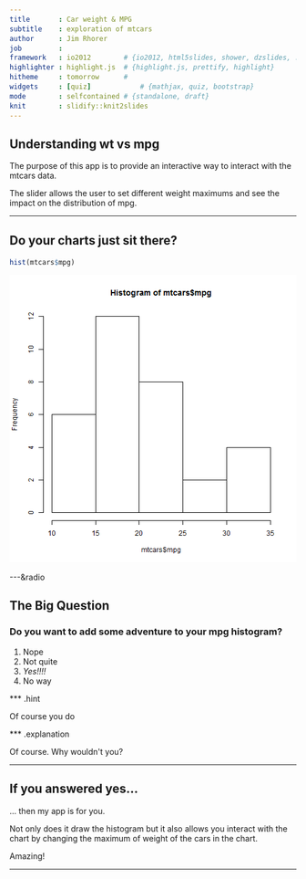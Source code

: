 ```yaml
---
title       : Car weight & MPG
subtitle    : exploration of mtcars
author      : Jim Rhorer
job         : 
framework   : io2012        # {io2012, html5slides, shower, dzslides, ...}
highlighter : highlight.js  # {highlight.js, prettify, highlight}
hitheme     : tomorrow      # 
widgets     : [quiz]            # {mathjax, quiz, bootstrap}
mode        : selfcontained # {standalone, draft}
knit        : slidify::knit2slides
---
```


## Understanding wt vs mpg

The purpose of this app is to provide an interactive way to interact with the mtcars data.

The slider allows the user to set different weight maximums and see the impact on the distribution of mpg.

---

## Do your charts just sit there?


```r
hist(mtcars$mpg)
```

![plot of chunk unnamed-chunk-1](assets/fig/unnamed-chunk-1.png) 

---&radio

## The Big Question

### Do you want to add some adventure to your mpg histogram?


1. Nope
2. Not quite
3. _Yes!!!!_
4. No way

*** .hint 

Of course you do

*** .explanation 

Of course.  Why wouldn't you?

---

## If you answered yes...

... then my app is for you.

Not only does it draw the histogram but it also allows you interact with the chart by changing the maximum of weight of the cars in the chart.

Amazing!

---
